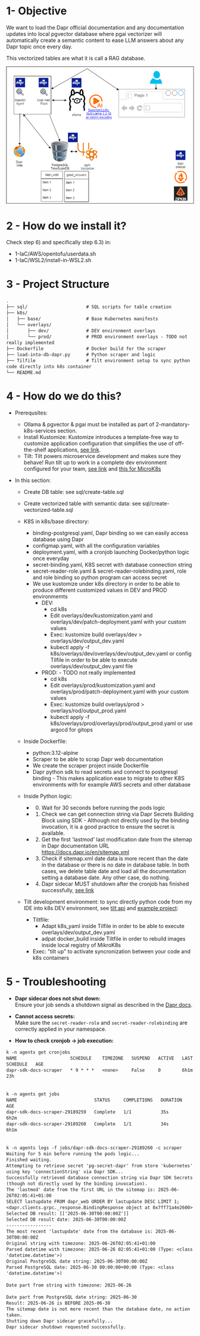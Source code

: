 # 1- Objective

We want to load the Dapr official documentation and any documentation updates into local pgvector database where pgai vectorizer will automatically create a semantic content to ease LLM answers about any Dapr topic once every day.

This vectorized tables are what it is call a RAG database.

![Applications](../../docs/applications-view.png)

# 2 - How do we install it?

Check step 6) and specifically step 6.3) in:
- 1-IaC/AWS/opentofu/userdata.sh
- 1-IaC/WSL2/install-in-WSL2.sh

# 3 - Project Structure

```
.
├── sql/                      # SQL scripts for table creation
├── k8s/
│   ├── base/                 # Base Kubernetes manifests
│   └── overlays/
│       ├── dev/              # DEV environment overlays
│       └── prod/             # PROD environment overlays - TODO not really implemented
├── Dockerfile                # Docker build for the scraper
├── load-into-db-dapr.py      # Python scraper and logic
├── Tilfile                   # Tilt environment setup to sync python code directly into k8s container
└── README.md
```

# 4 - How do we do this?
- Prerequsites: 
  - Ollama & pgvector & pgai must be installed as part of 2-mandatory-k8s-services section.
  - Install Kustomize: Kustomize introduces a template-free way to customize application configuration that simplifies the use of off-the-shelf applications, [see link](https://kustomize.io/).
  - Tilt: Tilt powers microservice development and makes sure they behave! Run tilt up to work in a complete dev environment configured for your team, [see link](https://docs.tilt.dev/install.html#linux) and [this for MicroK8s](https://docs.tilt.dev/choosing_clusters.html#microk8s)

- In this section:
  - Create DB table: see sql/create-table.sql
  - Create vectorized table with semantic data: see sql/create-vectorized-table.sql
  - K8S in k8s/base directory:
    - binding-postgresql.yaml,  Dapr binding so we can easily access database using Dapr
    - configmap.yaml, with all the configuration variables
    - deployment.yaml, with a cronjob launching Docker/python logic once everyday
    - secret-binding.yaml, K8S secret with database connection string
    - secret-reader-role.yaml & secret-reader-rolebinding.yaml, role and role binding so python program can access secret
    - We use kustomize under k8s directory in order to be able to produce different customized values in DEV and PROD environmemts
      - DEV:
        - cd k8s
        - Edit overlays/dev/kustomization.yaml and overlays/dev/patch-deployment.yaml with your custom values
        - Exec: kustomize build overlays/dev  > overlays/dev/output_dev.yaml
        - kubectl apply -f k8s/overlays/dev/overlays/dev/output_dev.yaml or config Tilfile in order to be able to execute overlays/dev/output_dev.yaml file
      - PROD: - TODO not really implemented
        - cd k8s
        - Edit overlays/prod/kustomization.yaml and overlays/prod/patch-deployment.yaml with your custom values
        - Exec: kustomize build overlays/prod  > overlays/rod/output_prod.yaml
        - kubectl apply -f k8s/overlays/prod/overlays/prod/output_prod.yaml or use argocd for gitops

  - Inside Dockerfile:
    - python:3.12-alpine
    - Scraper to be able to scrap Dapr web documentation
    - We create the scraper project inside Dockerfile
    - Dapr python sdk to read secrets and connect to postgresql binding - This makes application ease to migrate to other K8S environments with for example AWS secrets and other database

  - Inside Python logic:
    - 0) Wait for 30 seconds before running the pods logic
    - 1) Check we can get connection string via Dapr Secrets Building Block using SDK - Although not directly used by the binding invocation, it is a good practice to ensure the secret is available.
    - 2) Get the first 'lastmod' last modification date from the sitemap in Dapr documentation URL https://docs.dapr.io/en/sitemap.xml
    - 3) Check if sitemap.xml date data is more recent than the date in the database or there is no date in database table. In both cases, we delete table date and load all the documentation setting a database date. Any other case, do nothing.
    - 4) Dapr sidecar MUST shutdown after the cronjob has finished successfully, [see link](https://docs.dapr.io/operations/hosting/kubernetes/kubernetes-job/)
    
  - Tilt development environment: to sync directly python code from my IDE into k8s DEV environment, see [tilt api](https://docs.tilt.dev/api.html) and [example project](https://github.com/tilt-dev/pixeltilt):
    - Tiltfile:  
      - Adapt k8s_yaml inside Tilfile in order to be able to execute overlays/dev/output_dev.yaml 
      - adpat docker_build inside Tiltfile in order to rebuild images inside local registry of MikroK8s
    - Exec: "tilt up" to activate syncronization between your code and k8s containers

# 5 - Troubleshooting

- **Dapr sidecar does not shut down:**  
  Ensure your job sends a shutdown signal as described in the [Dapr docs](https://docs.dapr.io/operations/hosting/kubernetes/kubernetes-job/).

- **Cannot access secrets:**  
  Make sure the `secret-reader-role` and `secret-reader-rolebinding` are correctly applied in your namespace.

- **How to check cronjob -> job execution:**
```
k -n agents get cronjobs
NAME                    SCHEDULE    TIMEZONE   SUSPEND   ACTIVE   LAST SCHEDULE   AGE
dapr-sdk-docs-scraper   * 9 * * *   <none>     False     0        6h1m            23h


k -n agents get jobs
NAME                             STATUS     COMPLETIONS   DURATION   AGE
dapr-sdk-docs-scraper-29189259   Complete   1/1           35s        6h2m
dapr-sdk-docs-scraper-29189260   Complete   1/1           34s        6h1m


k -n agents logs -f jobs/dapr-sdk-docs-scraper-29189260 -c scraper
Waiting for 5 min before running the pods logic...
Finished waiting.
Attempting to retrieve secret 'pg-secret-dapr' from store 'kubernetes' using key 'connectionString' via Dapr SDK...
Successfully retrieved database connection string via Dapr SDK Secrets (though not directly used by the binding invocation).
The 'lastmod' date from the first URL in the sitemap is: 2025-06-26T02:05:41+01:00
SELECT lastupdate FROM dapr_web ORDER BY lastupdate DESC LIMIT 1;
<dapr.clients.grpc._response.BindingResponse object at 0x7ff71a4e2600>
Selected DB result: [['2025-06-30T00:00:00Z']]
Selected DB result date: 2025-06-30T00:00:00Z
-----------------
The most recent 'lastupdate' date from the database is: 2025-06-30T00:00:00Z
Original string with timezone: 2025-06-26T02:05:41+01:00
Parsed datetime with timezone: 2025-06-26 02:05:41+01:00 (Type: <class 'datetime.datetime'>)
Original PostgreSQL date string: 2025-06-30T00:00:00Z
Parsed PostgreSQL date: 2025-06-30 00:00:00+00:00 (Type: <class 'datetime.datetime'>)

Date part from string with timezone: 2025-06-26

Date part from PostgreSQL date string: 2025-06-30
Result: 2025-06-26 is BEFORE 2025-06-30
The sitemap date is not more recent than the database date, no action taken.
Shutting down Dapr sidecar gracefully...
Dapr sidecar shutdown requested successfully.
```